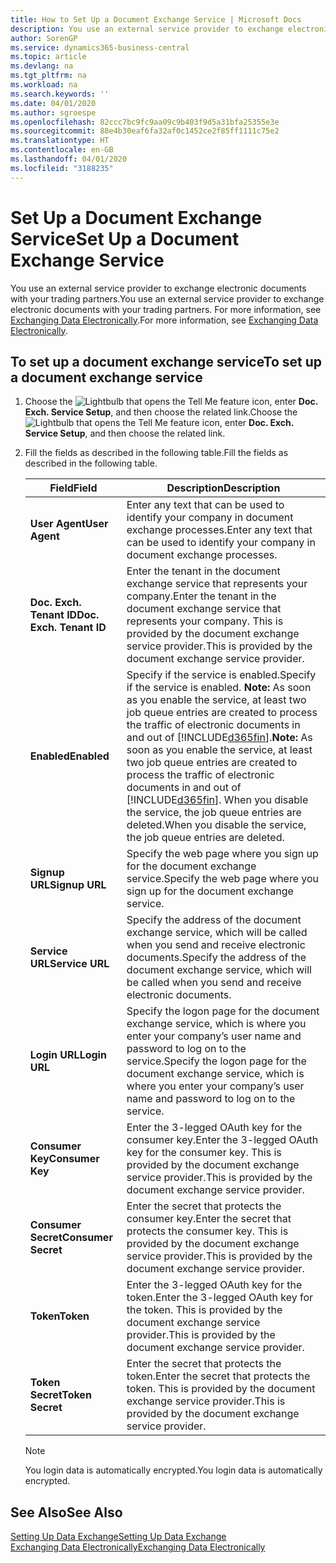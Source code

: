 ```yaml
---
title: How to Set Up a Document Exchange Service | Microsoft Docs
description: You use an external service provider to exchange electronic documents with your trading partners.
author: SorenGP
ms.service: dynamics365-business-central
ms.topic: article
ms.devlang: na
ms.tgt_pltfrm: na
ms.workload: na
ms.search.keywords: ''
ms.date: 04/01/2020
ms.author: sgroespe
ms.openlocfilehash: 82ccc7bc9fc9aa09c9b403f9d5a31bfa25355e3e
ms.sourcegitcommit: 88e4b30eaf6fa32af0c1452ce2f85ff1111c75e2
ms.translationtype: HT
ms.contentlocale: en-GB
ms.lasthandoff: 04/01/2020
ms.locfileid: "3188235"
---
```

# <a name="set-up-a-document-exchange-service"></a><span data-ttu-id="db2c1-103">Set Up a Document Exchange Service</span><span class="sxs-lookup"><span data-stu-id="db2c1-103">Set Up a Document Exchange Service</span></span>
<span data-ttu-id="db2c1-104">You use an external service provider to exchange electronic documents with your trading partners.</span><span class="sxs-lookup"><span data-stu-id="db2c1-104">You use an external service provider to exchange electronic documents with your trading partners.</span></span> <span data-ttu-id="db2c1-105">For more information, see [Exchanging Data Electronically](across-data-exchange.md).</span><span class="sxs-lookup"><span data-stu-id="db2c1-105">For more information, see [Exchanging Data Electronically](across-data-exchange.md).</span></span>  

## <a name="to-set-up-a-document-exchange-service"></a><span data-ttu-id="db2c1-106">To set up a document exchange service</span><span class="sxs-lookup"><span data-stu-id="db2c1-106">To set up a document exchange service</span></span>  
1. <span data-ttu-id="db2c1-107">Choose the ![Lightbulb that opens the Tell Me feature](media/ui-search/search_small.png "Tell me what you want to do") icon, enter **Doc. Exch. Service Setup**, and then choose the related link.</span><span class="sxs-lookup"><span data-stu-id="db2c1-107">Choose the ![Lightbulb that opens the Tell Me feature](media/ui-search/search_small.png "Tell me what you want to do") icon, enter **Doc. Exch. Service Setup**, and then choose the related link.</span></span>  
2. <span data-ttu-id="db2c1-108">Fill the fields as described in the following table.</span><span class="sxs-lookup"><span data-stu-id="db2c1-108">Fill the fields as described in the following table.</span></span>  

    |<span data-ttu-id="db2c1-109">Field</span><span class="sxs-lookup"><span data-stu-id="db2c1-109">Field</span></span>|<span data-ttu-id="db2c1-110">Description</span><span class="sxs-lookup"><span data-stu-id="db2c1-110">Description</span></span>|  
    |---------------------------------|---------------------------------------|  
    |<span data-ttu-id="db2c1-111">**User Agent**</span><span class="sxs-lookup"><span data-stu-id="db2c1-111">**User Agent**</span></span>|<span data-ttu-id="db2c1-112">Enter any text that can be used to identify your company in document exchange processes.</span><span class="sxs-lookup"><span data-stu-id="db2c1-112">Enter any text that can be used to identify your company in document exchange processes.</span></span>|  
    |<span data-ttu-id="db2c1-113">**Doc. Exch. Tenant ID**</span><span class="sxs-lookup"><span data-stu-id="db2c1-113">**Doc. Exch. Tenant ID**</span></span>|<span data-ttu-id="db2c1-114">Enter the tenant in the document exchange service that represents your company.</span><span class="sxs-lookup"><span data-stu-id="db2c1-114">Enter the tenant in the document exchange service that represents your company.</span></span> <span data-ttu-id="db2c1-115">This is provided by the document exchange service provider.</span><span class="sxs-lookup"><span data-stu-id="db2c1-115">This is provided by the document exchange service provider.</span></span>|  
    |<span data-ttu-id="db2c1-116">**Enabled**</span><span class="sxs-lookup"><span data-stu-id="db2c1-116">**Enabled**</span></span>|<span data-ttu-id="db2c1-117">Specify if the service is enabled.</span><span class="sxs-lookup"><span data-stu-id="db2c1-117">Specify if the service is enabled.</span></span> <span data-ttu-id="db2c1-118">**Note:**  As soon as you enable the service, at least two job queue entries are created to process the traffic of electronic documents in and out of [!INCLUDE[d365fin](includes/d365fin_md.md)].</span><span class="sxs-lookup"><span data-stu-id="db2c1-118">**Note:**  As soon as you enable the service, at least two job queue entries are created to process the traffic of electronic documents in and out of [!INCLUDE[d365fin](includes/d365fin_md.md)].</span></span> <span data-ttu-id="db2c1-119">When you disable the service, the job queue entries are deleted.</span><span class="sxs-lookup"><span data-stu-id="db2c1-119">When you disable the service, the job queue entries are deleted.</span></span>|  
    |<span data-ttu-id="db2c1-120">**Signup URL**</span><span class="sxs-lookup"><span data-stu-id="db2c1-120">**Signup URL**</span></span>|<span data-ttu-id="db2c1-121">Specify the web page where you sign up for the document exchange service.</span><span class="sxs-lookup"><span data-stu-id="db2c1-121">Specify the web page where you sign up for the document exchange service.</span></span>|  
    |<span data-ttu-id="db2c1-122">**Service URL**</span><span class="sxs-lookup"><span data-stu-id="db2c1-122">**Service URL**</span></span>|<span data-ttu-id="db2c1-123">Specify the address of the document exchange service, which will be called when you send and receive electronic documents.</span><span class="sxs-lookup"><span data-stu-id="db2c1-123">Specify the address of the document exchange service, which will be called when you send and receive electronic documents.</span></span>|  
    |<span data-ttu-id="db2c1-124">**Login URL**</span><span class="sxs-lookup"><span data-stu-id="db2c1-124">**Login URL**</span></span>|<span data-ttu-id="db2c1-125">Specify the logon page for the document exchange service, which is where you enter your company’s user name and password to log on to the service.</span><span class="sxs-lookup"><span data-stu-id="db2c1-125">Specify the logon page for the document exchange service, which is where you enter your company’s user name and password to log on to the service.</span></span>|  
    |<span data-ttu-id="db2c1-126">**Consumer Key**</span><span class="sxs-lookup"><span data-stu-id="db2c1-126">**Consumer Key**</span></span>|<span data-ttu-id="db2c1-127">Enter the 3-legged OAuth key for the consumer key.</span><span class="sxs-lookup"><span data-stu-id="db2c1-127">Enter the 3-legged OAuth key for the consumer key.</span></span> <span data-ttu-id="db2c1-128">This is provided by the document exchange service provider.</span><span class="sxs-lookup"><span data-stu-id="db2c1-128">This is provided by the document exchange service provider.</span></span>|  
    |<span data-ttu-id="db2c1-129">**Consumer Secret**</span><span class="sxs-lookup"><span data-stu-id="db2c1-129">**Consumer Secret**</span></span>|<span data-ttu-id="db2c1-130">Enter the secret that protects the consumer key.</span><span class="sxs-lookup"><span data-stu-id="db2c1-130">Enter the secret that protects the consumer key.</span></span> <span data-ttu-id="db2c1-131">This is provided by the document exchange service provider.</span><span class="sxs-lookup"><span data-stu-id="db2c1-131">This is provided by the document exchange service provider.</span></span>|  
    |<span data-ttu-id="db2c1-132">**Token**</span><span class="sxs-lookup"><span data-stu-id="db2c1-132">**Token**</span></span>|<span data-ttu-id="db2c1-133">Enter the 3-legged OAuth key for the token.</span><span class="sxs-lookup"><span data-stu-id="db2c1-133">Enter the 3-legged OAuth key for the token.</span></span> <span data-ttu-id="db2c1-134">This is provided by the document exchange service provider.</span><span class="sxs-lookup"><span data-stu-id="db2c1-134">This is provided by the document exchange service provider.</span></span>|  
    |<span data-ttu-id="db2c1-135">**Token Secret**</span><span class="sxs-lookup"><span data-stu-id="db2c1-135">**Token Secret**</span></span>|<span data-ttu-id="db2c1-136">Enter the secret that protects the token.</span><span class="sxs-lookup"><span data-stu-id="db2c1-136">Enter the secret that protects the token.</span></span> <span data-ttu-id="db2c1-137">This is provided by the document exchange service provider.</span><span class="sxs-lookup"><span data-stu-id="db2c1-137">This is provided by the document exchange service provider.</span></span>|  

    > [!NOTE]  
    > <span data-ttu-id="db2c1-138">You login data is automatically encrypted.</span><span class="sxs-lookup"><span data-stu-id="db2c1-138">You login data is automatically encrypted.</span></span>

## <a name="see-also"></a><span data-ttu-id="db2c1-139">See Also</span><span class="sxs-lookup"><span data-stu-id="db2c1-139">See Also</span></span>  
[<span data-ttu-id="db2c1-140">Setting Up Data Exchange</span><span class="sxs-lookup"><span data-stu-id="db2c1-140">Setting Up Data Exchange</span></span>](across-set-up-data-exchange.md)  
[<span data-ttu-id="db2c1-141">Exchanging Data Electronically</span><span class="sxs-lookup"><span data-stu-id="db2c1-141">Exchanging Data Electronically</span></span>](across-data-exchange.md)
